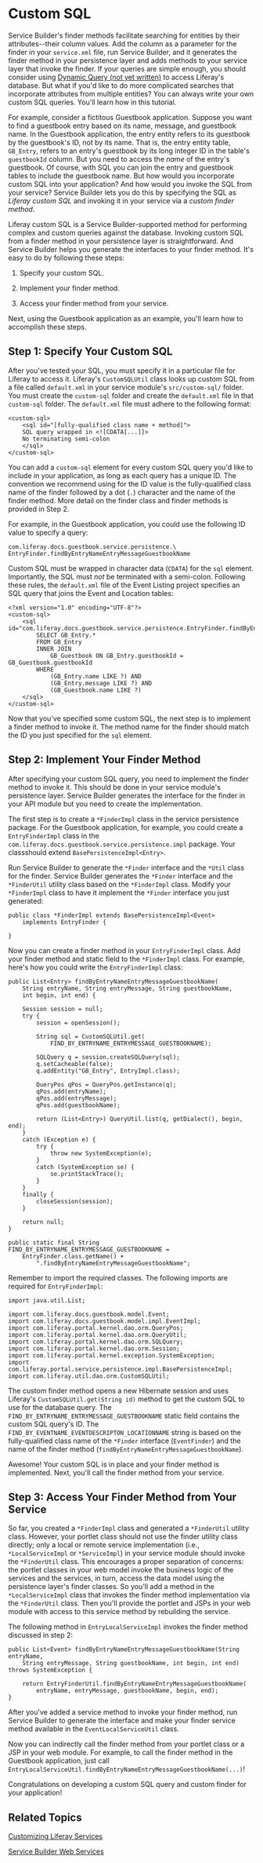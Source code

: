 # Custom SQL [](id=custom-sql)

Service Builder's finder methods facilitate searching for entities by their
attributes--their column values. Add the column as a parameter for the finder
in your `service.xml` file, run Service Builder, and it generates the finder
method in your persistence layer and adds methods to your service layer that
invoke the finder. If your queries are simple enough, you should consider using
[Dynamic Query (not yet written)]() to access Liferay's database. But what if
you'd like to do more complicated searches that incorporate attributes from
multiple entities? You can always write your own custom SQL queries. You'll
learn how in this tutorial.

For example, consider a fictitous Guestbook application. Suppose you want to
find a guestbook entry based on its name, message, and guestbook name. In the
Guestbook application, the entry entity refers to its guestbook by the
guestbook's ID, not by its name. That is, the entry entity table, `GB_Entry`,
refers to an entry's guestbook by its long integer ID in the table's
`guestbookId` column. But you need to access the *name* of the entry's
guestbook. Of course, with SQL you can join the entry and guestbook tables to
include the guestbook name. But how would you incorporate custom SQL into your
application? And how would you invoke the SQL from your service? Service Builder
lets you do this by specifying the SQL as *Liferay custom SQL* and invoking it
in your service via a *custom finder method*.

Liferay custom SQL is a Service Builder-supported method for performing complex
and custom queries against the database. Invoking custom SQL from a finder
method in your persistence layer is straightforward. And Service Builder helps
you generate the interfaces to your finder method. It's easy to do by following
these steps:

1. Specify your custom SQL.

2. Implement your finder method.

3. Access your finder method from your service.

Next, using the Guestbook application as an example, you'll learn how to
accomplish these steps.

## Step 1: Specify Your Custom SQL [](id=step-1-specify-your-custom-sql)

After you've tested your SQL, you must specify it in a particular file for
Liferay to access it. Liferay's `CustomSQLUtil` class looks up custom SQL from
a file called `default.xml` in your service module's `src/custom-sql/` folder.
You must create the `custom-sql` folder and create the `default.xml` file in
that `custom-sql` folder. The `default.xml` file must adhere to the following
format:

    <custom-sql>
        <sql id="[fully-qualified class name + method]">
        SQL query wrapped in <![CDATA[...]]>
        No terminating semi-colon
        </sql>
    </custom-sql>

You can add a `custom-sql` element for every custom SQL query you'd like to
include in your application, as long as each query has a unique ID. The
convention we recommend using for the ID value is the fully-qualified class
name of the finder followed by a dot (`.`) character and the name of the finder
method. More detail on the finder class and finder methods is provided in Step
2.

For example, in the Guestbook application, you could use the following ID value
to specify a query:

    com.liferay.docs.guestbook.service.persistence.\
    EntryFinder.findByEntryNameEntryMessageGuestbookName

Custom SQL must be wrapped in character data (`CDATA`) for the `sql` element.
Importantly, the SQL must *not* be terminated with a semi-colon. Following
these rules, the `default.xml` file of the Event Listing project specifies an
SQL query that joins the Event and Location tables:

    <?xml version="1.0" encoding="UTF-8"?>
    <custom-sql>
        <sql id="com.liferay.docs.guestbook.service.persistence.EntryFinder.findByEntryNameEntryMessageGuestbookName">
            SELECT GB_Entry.*
            FROM GB_Entry
            INNER JOIN 
                GB_Guestbook ON GB_Entry.guestbookId = GB_Guestbook.guestbookId
            WHERE
                (GB_Entry.name LIKE ?) AND
                (GB_Entry.message LIKE ?) AND
                (GB_Guestbook.name LIKE ?)
        </sql>
    </custom-sql>

Now that you've specified some custom SQL, the next step is to implement a
finder method to invoke it. The method name for the finder should match the ID
you just specified for the `sql` element.

## Step 2: Implement Your Finder Method [](id=step-2-implement-your-finder-method)

After specifying your custom SQL query, you need to implement the finder method
to invoke it. This should be done in your service module's persistence layer.
Service Builder generates the interface for the finder in your API module but
you need to create the implementation.

The first step is to create a `*FinderImpl` class in the service persistence
package. For the Guestbook application, for example, you could create a
`EntryFinderImpl` class in the
`com.liferay.docs.guestbook.service.persistence.impl` package. Your classshould
extend `BasePersistenceImpl<Entry>`.

Run Service Builder to generate the `*Finder` interface and the `*Util` class
for the finder. Service Builder generates the `*Finder` interface and the
`*FinderUtil` utility class based on the `*FinderImpl` class. Modify your
`*FinderImpl` class to have it implement the `*Finder` interface you just
generated:

    public class *FinderImpl extends BasePersistenceImpl<Event>
        implements EntryFinder {

    }

Now you can create a finder method in your `EntryFinderImpl` class. Add your
finder method and static field to the `*FinderImpl` class. For example, here's
how you could write the `EntryFinderImpl` class:

    public List<Entry> findByEntryNameEntryMessageGuestbookName(
        String entryName, String entryMessage, String guestbookName,
        int begin, int end) {

        Session session = null;
        try {
            session = openSession();

            String sql = CustomSQLUtil.get(
                FIND_BY_ENTRYNAME_ENTRYMESSAGE_GUESTBOOKNAME);

            SQLQuery q = session.createSQLQuery(sql);
            q.setCacheable(false);
            q.addEntity("GB_Entry", EntryImpl.class);

            QueryPos qPos = QueryPos.getInstance(q);
            qPos.add(entryName);
            qPos.add(entryMessage);
            qPos.add(guestbookName);

            return (List<Entry>) QueryUtil.list(q, getDialect(), begin, end);
        }
        catch (Exception e) {
            try {
                throw new SystemException(e);
            }
            catch (SystemException se) {
                se.printStackTrace();
            }
        }
        finally {
            closeSession(session);
        }

        return null;
    }

    public static final String FIND_BY_ENTRYNAME_ENTRYMESSAGE_GUESTBOOKNAME =
        EntryFinder.class.getName() +
            ".findByEntryNameEntryMessageGuestbookName";

Remember to import the required classes. The following imports are required for
`EntryFinderImpl`: 

    import java.util.List;

    import com.liferay.docs.guestbook.model.Event;
    import com.liferay.docs.guestbook.model.impl.EventImpl;
    import com.liferay.portal.kernel.dao.orm.QueryPos;
    import com.liferay.portal.kernel.dao.orm.QueryUtil;
    import com.liferay.portal.kernel.dao.orm.SQLQuery;
    import com.liferay.portal.kernel.dao.orm.Session;
    import com.liferay.portal.kernel.exception.SystemException;
    import com.liferay.portal.service.persistence.impl.BasePersistenceImpl;
    import com.liferay.util.dao.orm.CustomSQLUtil;

The custom finder method opens a new Hibernate session and uses Liferay's
`CustomSQLUtil.get(String id)` method to get the custom SQL to use for the
database query. The `FIND_BY_ENTRYNAME_ENTRYMESSAGE_GUESTBOOKNAME` static field
contains the custom SQL query's ID. The
`FIND_BY_EVENTNAME_EVENTDESCRIPTON_LOCATIONNAME` string is based on the
fully-qualified class name of the `*Finder` interface (`EventFinder`) and the
name of the finder method (`findByEntryNameEntryMessageGuestbookName`).

Awesome! Your custom SQL is in place and your finder method is implemented.
Next, you'll call the finder method from your service.

## Step 3: Access Your Finder Method from Your Service [](id=step-3-access-your-finder-method-from-your-service)

So far, you created a `*FinderImpl` class and generated a `*FinderUtil` utility
class. However, your portlet class should not use the finder utility class
directly; only a local or remote service implementation (i.e.,
`*LocalServiceImpl` or `*ServiceImpl`) in your service module should invoke the
`*FinderUtil` class. This encourages a proper separation of concerns: the
portlet classes in your web model invoke the business logic of the services and
the services, in turn, access the data model using the persistence layer's
finder classes. So you'll add a method in the `*LocalServiceImpl` class that
invokes the finder method implementation via the `*FinderUtil` class. Then
you'll provide the portlet and JSPs in your web module with access to this
service method by rebuilding the service.

The following method in `EntryLocalServiceImpl` invokes the finder method
discussed in step 2:

    public List<Event> findByEntryNameEntryMessageGuestbookName(String entryName,
        String entryMessage, String guestbookName, int begin, int end)
    throws SystemException {

        return EntryFinderUtil.findByEntryNameEntryMessageGuestbookName(
            entryName, entryMessage, guestbookName, begin, end);
    }

After you've added a service method to invoke your finder method, run Service
Builder to generate the interface and make your finder service method available
in the `EventLocalServiceUtil` class.

Now you can indirectly call the finder method from your portlet class or a JSP
in your web module. For example, to call the finder method in the Guestbook
application, just call
`EntryLocalServiceUtil.findByEntryNameEntryMessageGuestbookName(...)`!

<!-- Note, the view JSP currently does not call
EventLocalServiceUtil.findByEventNameEventDescriptionLocationName(...). We may
want to include this in the solution. - Jim --> 

Congratulations on developing a custom SQL query and custom finder for your
application!

## Related Topics [](id=related-topics)

[Customizing Liferay Services](/develop/tutorials/-/knowledge_base/7-0/customizing-liferay-services-service-wrappers)

[Service Builder Web Services](/develop/tutorials/-/knowledge_base/7-0/service-builder-web-services)
